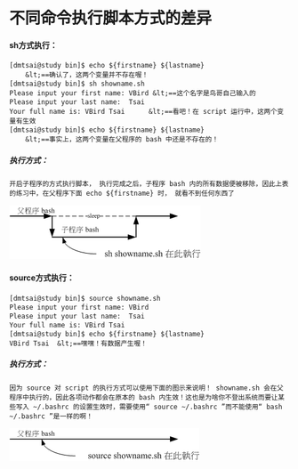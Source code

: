 # 不同命令执行脚本方式的差异

#### sh方式执行：

````shell
[dmtsai@study bin]$ echo ${firstname} ${lastname}
    &lt;==确认了，这两个变量并不存在喔！
[dmtsai@study bin]$ sh showname.sh
Please input your first name: VBird &lt;==这个名字是鸟哥自己输入的
Please input your last name:  Tsai 
Your full name is: VBird Tsai      &lt;==看吧！在 script 运行中，这两个变量有生效
[dmtsai@study bin]$ echo ${firstname} ${lastname}
    &lt;==事实上，这两个变量在父程序的 bash 中还是不存在的！
````

##### 执行方式：

``开启子程序的方式执行脚本， 执行完成之后，子程序 bash 内的所有数据便被移除，因此上表的练习中，在父程序下面 echo ${firstname} 时， 就看不到任何东西了``

![](../picture/sh.gif)



#### source方式执行：

````shell
[dmtsai@study bin]$ source showname.sh
Please input your first name: VBird
Please input your last name:  Tsai
Your full name is: VBird Tsai
[dmtsai@study bin]$ echo ${firstname} ${lastname}
VBird Tsai  &lt;==嘿嘿！有数据产生喔！
````

##### 执行方式：

``因为 source 对 script 的执行方式可以使用下面的图示来说明！ showname.sh 会在父程序中执行的，因此各项动作都会在原本的 bash 内生效！这也是为啥你不登出系统而要让某些写入 ~/.bashrc 的设置生效时，需要使用“ source ~/.bashrc ”而不能使用“ bash ~/.bashrc ”是一样的啊！ ``

![](../picture/source.gif)

